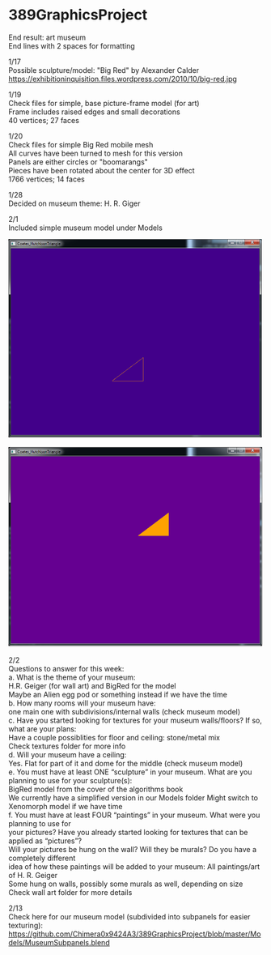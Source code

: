 # 389GraphicsProject  
End result: art museum  
End lines with 2 spaces for formatting  

1/17  
Possible sculpture/model: "Big Red" by Alexander Calder  
  https://exhibitioninquisition.files.wordpress.com/2010/10/big-red.jpg  

1/19  
Check files for simple, base picture-frame model (for art)  
  Frame includes raised edges and small decorations  
  40 vertices; 27 faces  

1/20  
Check files for simple Big Red mobile mesh  
  All curves have been turned to mesh for this version  
  Panels are either circles or "boomarangs"   
  Pieces have been rotated about the center for 3D effect  
  1766 vertices; 14 faces  

1/28  
Decided on museum theme: H. R. Giger  

2/1  
Included simple museum model under Models  

![alt tag](https://github.com/Chimera0x9424A3/389GraphicsProject/blob/master/Readme1.png)

![alt tag](https://github.com/Chimera0x9424A3/389GraphicsProject/blob/master/Readme2.png)


2/2  
Questions to answer for this week:  
a. What is the theme of your museum:  
    H.R. Geiger (for wall art) and BigRed for the model  
    Maybe an Alien egg pod or something instead if we have the time  
b. How many rooms will your museum have:  
    one main one with subdivisions/internal walls (check museum model)  
c. Have you started looking for textures for your museum walls/floors? If so, what are your plans:  
    Have a couple possiblities for floor and ceiling: stone/metal mix  
    Check textures folder for more info  
d. Will your museum have a ceiling:   
    Yes. Flat for part of it and dome for the middle (check museum model)  
e. You must have at least ONE “sculpture” in your museum. What are you planning to use for
 your sculpture(s):  
    BigRed model from the cover of the algorithms book  
    We currently have a simplified version in our Models folder
    Might switch to Xenomorph model if we have time  
f. You must have at least FOUR “paintings” in your museum. What were you planning to use for  
 your pictures? Have you already started looking for textures that can be applied as “pictures”?  
 Will your pictures be hung on the wall? Will they be murals? Do you have a completely different  
 idea of how these paintings will be added to your museum:
    All paintings/art of H. R. Geiger  
    Some hung on walls, possibly some murals as well, depending on size  
    Check wall art folder for more details  
    

2/13  
Check here for our museum model (subdivided into subpanels for easier texturing):  
https://github.com/Chimera0x9424A3/389GraphicsProject/blob/master/Models/MuseumSubpanels.blend  






